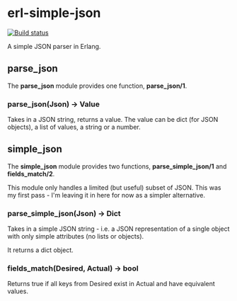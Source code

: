 # erl-simple-json
[![Build status](https://travis-ci.org/snorristurluson/erl-simple-json.svg?branch=master)](https://travis-ci.org/snorristurluson/erl-simple-json#)

A simple JSON parser in Erlang.

## parse_json
The **parse_json** module provides one function, **parse_json/1**.

### parse_json(Json) -> Value
Takes in a JSON string, returns a value. The value can be dict (for
JSON objects), a list of values, a string or a number.

## simple_json
The **simple_json** module provides two functions,
**parse_simple_json/1** and **fields_match/2**.

This module only handles a limited (but useful) subset of JSON.
This was my first pass - I'm leaving it in here for now as a
simpler alternative. 

### parse_simple_json(Json) -> Dict
Takes in a simple JSON string - i.e. a JSON representation of a single object
with only simple attributes (no lists or objects).

It returns a dict object.

### fields_match(Desired, Actual) -> bool
Returns true if all keys from Desired exist in Actual and have equivalent values.
